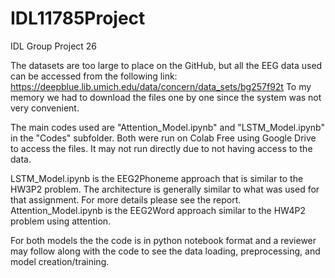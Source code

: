 # IDL11785Project
IDL Group Project 26

The datasets are too large to place on the GitHub, but all the EEG data used can be accessed from the following link: https://deepblue.lib.umich.edu/data/concern/data_sets/bg257f92t
To my memory we had to download the files one by one since the system was not very convenient.

The main codes used are "Attention_Model.ipynb" and "LSTM_Model.ipynb" in the "Codes" subfolder. Both were run on Colab Free using Google Drive to access the files. It may not run directly due to not having access to the data.

LSTM_Model.ipynb is the EEG2Phoneme approach that is similar to the HW3P2 problem. The architecture is generally similar to what was used for that assignment. For more details please see the report.
Attention_Model.ipynb is the EEG2Word approach similar to the HW4P2 problem using attention. 

For both models the the code is in python notebook format and a reviewer may follow along with the code to see the data loading, preprocessing, and model creation/training.
